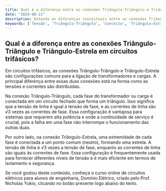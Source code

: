 ```yaml
---
title: Qual é a diferença entre as conexões Triângulo-Triângulo e Triângulo-Estrela em circuitos trifásicos?
date: "2024-08-21"
description: Entenda as diferenças conceituais entre as conexões Triângulo-Triângulo e Triângulo-Estrela em circuitos trifásicos.
keywords: ['Tensão', 'Triângulo-Triângulo', 'Conceito', 'Triângulo-Estrela', 'Circuito', 'Potência', 'Exercício']
---
```


## Qual é a diferença entre as conexões Triângulo-Triângulo e Triângulo-Estrela em circuitos trifásicos?

Em circuitos trifásicos, as conexões Triângulo-Triângulo e Triângulo-Estrela são configurações comuns para a ligação de transformadores e cargas. A principal diferença entre essas duas conexões está na forma como as tensões e correntes são distribuídas.

Na conexão Triângulo-Triângulo, cada fase do transformador ou carga é conectada em um circuito fechado que forma um triângulo. Isso significa que a tensão de linha é igual à tensão de fase, e as correntes de linha são √3 vezes as correntes de fase. Essa configuração é vantajosa para sistemas que requerem alta potência e onde a continuidade de serviço é crucial, pois a falha em uma fase não interrompe o funcionamento das outras duas.

Por outro lado, na conexão Triângulo-Estrela, uma extremidade de cada fase é conectada a um ponto comum (neutro), formando uma estrela. A tensão de linha é √3 vezes a tensão de fase, enquanto as correntes de linha são iguais às correntes de fase. Essa configuração é frequentemente usada para fornecer diferentes níveis de tensão e é mais eficiente em termos de isolamento e segurança.

Se você gostou deste conteúdo, conheça o curso online de circuitos elétricos para alunos de engenharia, Domínio Elétrico, criado pelo Prof. Nicholas Yukio, clicando no botão presente logo abaixo do texto.